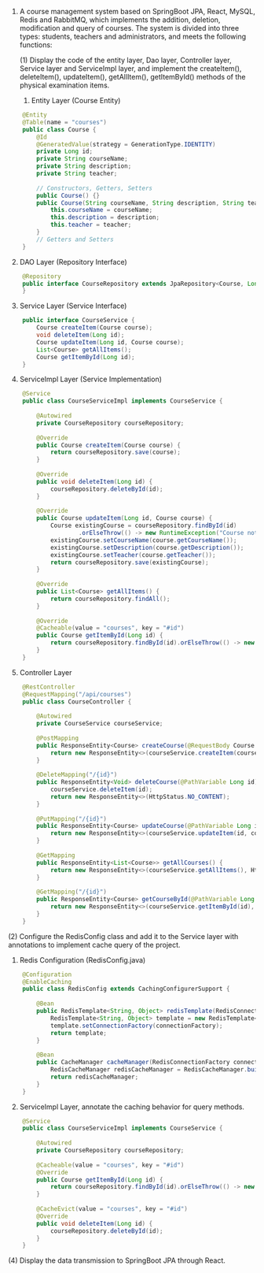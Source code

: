 1. A course management system based on SpringBoot JPA, React, MySQL, Redis and RabbitMQ, which implements the addition, 
   deletion, modification and query of courses. The system is divided into three types: students, teachers and 
   administrators, and meets the following functions:

   (1) Display the code of the entity layer, Dao layer, Controller layer, Service layer and ServiceImpl layer, and 
       implement the createItem(), deleteItem(), updateItem(), getAllItem(), getItemById() methods of the physical 
       examination items.

   1. Entity Layer (Course Entity)
```java
    @Entity
    @Table(name = "courses")
    public class Course {
        @Id
        @GeneratedValue(strategy = GenerationType.IDENTITY)
        private Long id;
        private String courseName;
        private String description;
        private String teacher;
    
        // Constructors, Getters, Setters
        public Course() {}
        public Course(String courseName, String description, String teacher) {
            this.courseName = courseName;
            this.description = description;
            this.teacher = teacher;
        }
        // Getters and Setters
    }
```
   2. DAO Layer (Repository Interface)
```java
    @Repository
    public interface CourseRepository extends JpaRepository<Course, Long> {
    }
```
   3. Service Layer (Service Interface)
```java
    public interface CourseService {
        Course createItem(Course course);
        void deleteItem(Long id);
        Course updateItem(Long id, Course course);
        List<Course> getAllItems();
        Course getItemById(Long id);
    }
```
   4. ServiceImpl Layer (Service Implementation)
```java
    @Service
    public class CourseServiceImpl implements CourseService {
    
        @Autowired
        private CourseRepository courseRepository;
    
        @Override
        public Course createItem(Course course) {
            return courseRepository.save(course);
        }
    
        @Override
        public void deleteItem(Long id) {
            courseRepository.deleteById(id);
        }
    
        @Override
        public Course updateItem(Long id, Course course) {
            Course existingCourse = courseRepository.findById(id)
                    .orElseThrow(() -> new RuntimeException("Course not found"));
            existingCourse.setCourseName(course.getCourseName());
            existingCourse.setDescription(course.getDescription());
            existingCourse.setTeacher(course.getTeacher());
            return courseRepository.save(existingCourse);
        }
    
        @Override
        public List<Course> getAllItems() {
            return courseRepository.findAll();
        }
    
        @Override
        @Cacheable(value = "courses", key = "#id")
        public Course getItemById(Long id) {
            return courseRepository.findById(id).orElseThrow(() -> new RuntimeException("Course not found"));
        }
    }
```
   5. Controller Layer
```java
    @RestController
    @RequestMapping("/api/courses")
    public class CourseController {
    
        @Autowired
        private CourseService courseService;
    
        @PostMapping
        public ResponseEntity<Course> createCourse(@RequestBody Course course) {
            return new ResponseEntity<>(courseService.createItem(course), HttpStatus.CREATED);
        }
    
        @DeleteMapping("/{id}")
        public ResponseEntity<Void> deleteCourse(@PathVariable Long id) {
            courseService.deleteItem(id);
            return new ResponseEntity<>(HttpStatus.NO_CONTENT);
        }
    
        @PutMapping("/{id}")
        public ResponseEntity<Course> updateCourse(@PathVariable Long id, @RequestBody Course course) {
            return new ResponseEntity<>(courseService.updateItem(id, course), HttpStatus.OK);
        }
    
        @GetMapping
        public ResponseEntity<List<Course>> getAllCourses() {
            return new ResponseEntity<>(courseService.getAllItems(), HttpStatus.OK);
        }
    
        @GetMapping("/{id}")
        public ResponseEntity<Course> getCourseById(@PathVariable Long id) {
            return new ResponseEntity<>(courseService.getItemById(id), HttpStatus.OK);
        }
    }
```
   (2) Configure the RedisConfig class and add it to the Service layer with annotations to 
       implement cache query of the project.

   1. Redis Configuration (RedisConfig.java)
```java
    @Configuration
    @EnableCaching
    public class RedisConfig extends CachingConfigurerSupport {
    
        @Bean
        public RedisTemplate<String, Object> redisTemplate(RedisConnectionFactory connectionFactory) {
            RedisTemplate<String, Object> template = new RedisTemplate<>();
            template.setConnectionFactory(connectionFactory);
            return template;
        }
    
        @Bean
        public CacheManager cacheManager(RedisConnectionFactory connectionFactory) {
            RedisCacheManager redisCacheManager = RedisCacheManager.builder(connectionFactory).build();
            return redisCacheManager;
        }
    }
```
   2. ServiceImpl Layer, annotate the caching behavior for query methods.
```java
    @Service
    public class CourseServiceImpl implements CourseService {
    
        @Autowired
        private CourseRepository courseRepository;
    
        @Cacheable(value = "courses", key = "#id")
        @Override
        public Course getItemById(Long id) {
            return courseRepository.findById(id).orElseThrow(() -> new RuntimeException("Course not found"));
        }
    
        @CacheEvict(value = "courses", key = "#id")
        @Override
        public void deleteItem(Long id) {
            courseRepository.deleteById(id);
        }
    }
```

   (4) Display the data transmission to SpringBoot JPA through React.
